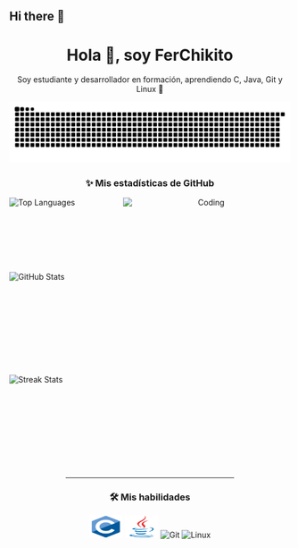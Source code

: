 ## Hi there 👋

<!--
**FerChikito/FerChikito** is a ✨ _special_ ✨ repository because its `README.md` (this file) appears on your GitHub profile.

Here are some ideas to get you started:

- 🔭 I’m currently working on ...
- 🌱 I’m currently learning ...
- 👯 I’m looking to collaborate on ...
- 🤔 I’m looking for help with ...
- 💬 Ask me about ...
- 📫 How to reach me: ...
- 😄 Pronouns: ...
- ⚡ Fun fact: ...
-->
<div align="center">

  <h1>Hola 👋, soy FerChikito</h1>
  <p>Soy estudiante y desarrollador en formación, aprendiendo C, Java, Git y Linux 🐧</p>

  <!-- Snake Contribution Animation -->
  <img src="https://github.com/7oSkaaa/7oSkaaa/blob/output/github-contribution-grid-snake.svg" alt="Snake animation" />

  <h3>✨ Mis estadísticas de GitHub</h3>
  <img align="right" alt="Coding" width="300" src="https://cdn.dribbble.com/users/1277312/screenshots/14733298/media/39b1045e593737587dd60e42c8422d1f.gif">

  <!-- Lenguajes más usados -->
  <img align="left" src="https://github-readme-stats.vercel.app/api/top-langs?username=FerChikito&show_icons=true&theme=radical&locale=es&layout=compact" alt="Top Languages" />

  <br><br><br><br><br><br><br>

  <!-- Estadísticas generales -->
  <img align="left" src="https://github-readme-stats.vercel.app/api?username=FerChikito&show_icons=true&theme=radical&locale=es" alt="GitHub Stats" />

  <br><br><br><br><br><br><br><br><br><br>

  <!-- Racha de contribuciones -->
  <img align="left" src="https://github-readme-streak-stats.herokuapp.com/?user=FerChikito&theme=radical" alt="Streak Stats" />

  <br><br><br><br><br><br><br><br><br><br>
  <hr width="60%">

  <h3>🛠️ Mis habilidades</h3>
  <p align="center">
    <img title="C" alt="C" src="https://raw.githubusercontent.com/devicons/devicon/master/icons/c/c-original.svg" width="60" height="40" />
    <img title="Java" alt="Java" src="https://raw.githubusercontent.com/devicons/devicon/master/icons/java/java-original.svg" width="60" height="40" />
    <img title="Git" alt="Git" src="https://raw.githubusercontent.com/Thomas-George-T/Thomas-George-T/master/assets/git.svg" width="60" height="40" />
    <img title="Linux" alt="Linux" src="https://raw.githubusercontent.com/Thomas-George-T/Thomas-George-T/master/assets/linux-tux.svg" width="40" />
  </p>

</div>
